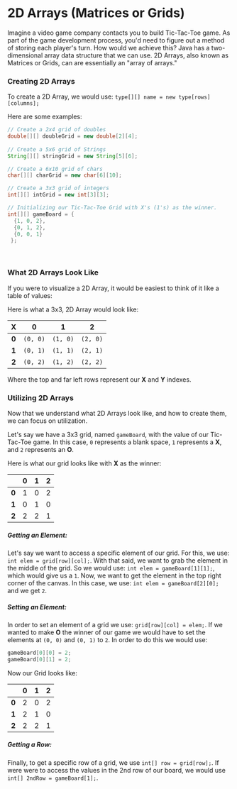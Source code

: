 # 2D Arrays (Matrices or Grids)
Imagine a video game company contacts you to build Tic-Tac-Toe game. As part of the game development process, you'd need to figure out a method of storing each player's turn. How would we achieve this? Java has a two-dimensional array data structure that we can use. 2D Arrays, also known as Matrices or Grids, can are essentially an "array of arrays."

### Creating 2D Arrays
To create a 2D Array, we would use: ``type[][] name = new type[rows][columns];``

Here are some examples:

```Java
// Create a 2x4 grid of doubles
double[][] doubleGrid = new double[2][4];
 
// Create a 5x6 grid of Strings
String[][] stringGrid = new String[5][6];

// Create a 6x10 grid of chars
char[][] charGrid = new char[6][10];

// Create a 3x3 grid of integers
int[][] intGrid = new int[3][3];

// Initializing our Tic-Tac-Toe Grid with X's (1's) as the winner.
int[][] gameBoard = {
  {1, 0, 2},
  {0, 1, 2},
  {0, 0, 1}
 };
```
<br>

### What 2D Arrays Look Like
If you were to visualize a 2D Array, it would be easiest to think of it like a table of values:

Here is what a 3x3, 2D Array would look like:


|X|0|1|2|
|:--:|:--:|:--:|:--:|
| **0** |``(0, 0)``|``(1, 0)``|``(2, 0)``|
| **1** |``(0, 1)``|``(1, 1)``|``(2, 1)``|
| **2** |``(0, 2)``|``(1, 2)``|``(2, 2)``|


Where the top and far left rows represent our **X** and **Y** indexes. 

### Utilizing 2D Arrays
Now that we understand what 2D Arrays look like, and how to create them, we can focus on utilization. 

Let's say we have a 3x3 grid, named `gameBoard`, with the value of our Tic-Tac-Toe game. In this case, `0` represents a blank space, `1` represents a **X**, and `2` represents an **O**.

Here is what our grid looks like with **X** as the winner:

|     | 0   | 1   | 2   |
| --- | --- | --- | --- |
| **0** | 1 | 0 | 2 |
| **1** | 0 | 1 | 0 |
| **2** | 2 | 2 | 1 |

##### Getting an Element:
Let's say we want to access a specific element of our grid. For this, we use: `int elem = grid[row][col];`.
With that said, we want to grab the element in the middle of the grid. So we would use: `int elem = gameBoard[1][1];`, which would give us a `1`.
Now, we want to get the element in the top right corner of the canvas. In this case, we use: `int elem = gameBoard[2][0];` and we get `2`.

##### Setting an Element:
In order to set an element of a grid we use: `grid[row][col] = elem;`.
If we wanted to make **O** the winner of our game we would have to set the elements at `(0, 0)` and `(0, 1)` to `2`. In order to do this we would use:
```Java
gameBoard[0][0] = 2; 
gameBoard[0][1] = 2;
```

Now our Grid looks like:

|     | 0   | 1   | 2   |
| --- | --- | --- | --- |
| **0** | 2 | 0 | 2 |
| **1** | 2 | 1 | 0 |
| **2** | 2 | 2 | 1 |

##### Getting a Row:
Finally, to get a specific row of a grid, we use `int[] row = grid[row];`.
If were were to access the values in the 2nd row of our board, we would use `int[] 2ndRow = gameBoard[1];`.



